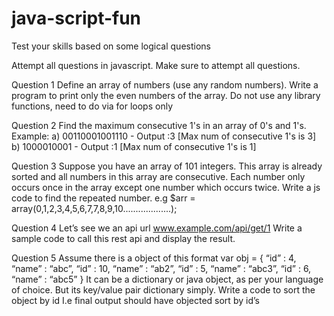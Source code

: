 # java-script-fun

Test your skills based on some logical questions

Attempt all questions in javascript. Make sure to attempt all questions.


Question 1
Define an array of numbers (use any random numbers). Write a program to print
only the even numbers of the array. Do not use any library functions, need to
do via for loops only



Question 2
Find the maximum consecutive 1's in an array of 0's and 1's.
Example:
a) 00110001001110 - Output :3 [Max num of consecutive 1's is 3]
b) 1000010001 - Output :1 [Max num of consecutive 1's is 1]



Question 3
Suppose you have an array of 101 integers. This array is already sorted and
all numbers in this array are consecutive. Each number only occurs once in the
array except one number which occurs twice. Write a js code to find the
repeated number.
e.g $arr = array(0,1,2,3,4,5,6,7,7,8,9,10...................);



Question 4
Let’s see we an api url www.example.com/api/get/1
Write a sample code to call this rest api and display the result.




Question 5
Assume there is a object of this format
var obj = {
“id” : 4, “name” : “abc”,
“id” : 10, “name” : “ab2”,
“id” : 5, “name” : “abc3”,
“id” : 6, “name” : “abc5”
}
It can be a dictionary or java object, as per your language of choice. But its
key/value pair dictionary simply.
Write a code to sort the object by id
I.e final output should have objected sort by id’s


